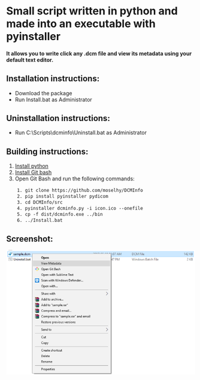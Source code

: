 # Small script written in python and made into an executable with pyinstaller
#### It allows you to write click any .dcm file and view its metadata using your default text editor.

## Installation instructions:

- Download the package
- Run Install.bat as Administrator


## Uninstallation instructions:

- Run C:\Scripts\dcminfo\Uninstall.bat as Administrator


## Building instructions:
1. [Install python](https://www.python.org/)
2. [Install Git bash](https://git-scm.com/downloads)
3. Open Git Bash and run the following commands:
```
	1. git clone https://github.com/moselhy/DCMInfo
	2. pip install pyinstaller pydicom
	3. cd DCMInfo/src
	4. pyinstaller dcminfo.py -i icon.ico --onefile
	5. cp -f dist/dcminfo.exe ../bin
	6. ../Install.bat
```


## Screenshot:


![Alt text](dcminfo.png?raw=true "Screenshot")
